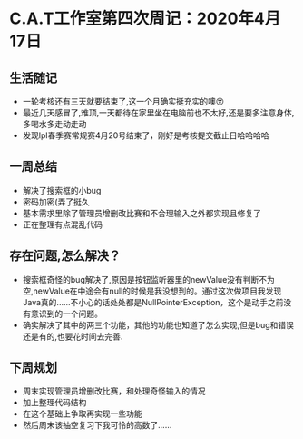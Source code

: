 # C.A.T工作室第四次周记：2020年4月17日

## 生活随记

- 一轮考核还有三天就要结束了,这一个月确实挺充实的噢:dizzy_face:
- 最近几天感冒了,难顶,一天都待在家里坐在电脑前也不太好,还是要多注意身体,多喝水多走动走动
- 发现lpl春季赛常规赛4月20号结束了，刚好是考核提交截止日哈哈哈哈

## 一周总结

- 解决了搜索框的小bug
- 密码加密(弄了挺久
- 基本需求里除了管理员增删改比赛和不合理输入之外都实现且修复了
- 正在整理有点混乱代码

## 存在问题,怎么解决？

- 搜索框奇怪的bug解决了,原因是按钮监听器里的newValue没有判断不为空,newValue在中途会有null的时候是我没想到的。通过这次做项目我发现 Java真的......不小心的话处处都是NullPointerException，这个是动手之前没有意识到的一个问题。
- 确实解决了其中的两三个功能，其他的功能也知道了怎么实现,但是bug和错误还是有的,也要花时间去完善.

## 下周规划

- 周末实现管理员增删改比赛，和处理奇怪输入的情况
- 加上整理代码结构
- 在这个基础上争取再实现一些功能
- 然后周末该抽空复习下我可怜的高数了......